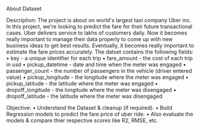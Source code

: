 About Dataset
 
Description:
The project is about on world's largest taxi company Uber inc. In this project, we're looking to predict the fare for their future transactional cases. Uber delivers service to lakhs of customers daily. Now it becomes really important to manage their data properly to come up with new business ideas to get best results. Eventually, it becomes really important to estimate the fare prices accurately.
The datset contains the following fields:
•	key - a unique identifier for each trip
•	fare_amount - the cost of each trip in usd
•	pickup_datetime - date and time when the meter was engaged
•	passenger_count - the number of passengers in the vehicle (driver entered value)
•	pickup_longitude - the longitude where the meter was engaged
•	pickup_latitude - the latitude where the meter was engaged
•	dropoff_longitude - the longitude where the meter was disengaged
•	dropoff_latitude - the latitude where the meter was disengaged

Objective:
•	Understand the Dataset & cleanup (if required).
•	Build Regression models to predict the fare price of uber ride.
•	Also evaluate the models & compare thier respective scores like R2, RMSE, etc.




